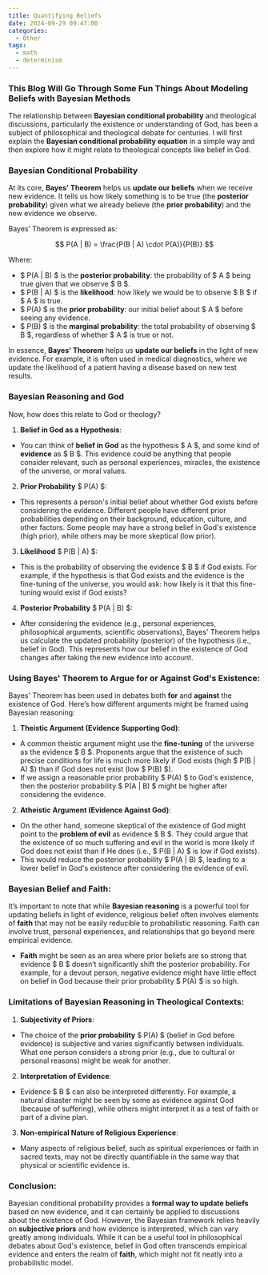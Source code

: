 ```yaml
---
title: Quantifying Beliefs
date: 2024-09-29 09:47:00
categories:
  - Other
tags:
  - math
  - determinism
---
```


### This Blog Will Go Through Some Fun Things About Modeling Beliefs with Bayesian Methods


The relationship between **Bayesian conditional probability** and theological discussions, particularly the existence or understanding of God, has been a subject of philosophical and theological debate for centuries. I will first explain the **Bayesian conditional probability equation** in a simple way and then explore how it might relate to theological concepts like belief in God.

### **Bayesian Conditional Probability**

At its core, **Bayes' Theorem** helps us **update our beliefs** when we receive new evidence. It tells us how likely something is to be true (the **posterior probability**) given what we already believe (the **prior probability**) and the new evidence we observe.

Bayes’ Theorem is expressed as:

$$
P(A | B) = \frac{P(B | A) \cdot P(A)}{P(B)}
$$

Where:
- $ P(A | B) $ is the **posterior probability**: the probability of $ A $ being true given that we observe $ B $.
- $ P(B | A) $ is the **likelihood**: how likely we would be to observe $ B $ if $ A $ is true.
- $ P(A) $ is the **prior probability**: our initial belief about $ A $ before seeing any evidence.
- $ P(B) $ is the **marginal probability**: the total probability of observing $ B $, regardless of whether $ A $ is true or not.

In essence, **Bayes' Theorem** helps us **update our beliefs** in the light of new evidence. For example, it is often used in medical diagnostics, where we update the likelihood of a patient having a disease based on new test results.

### **Bayesian Reasoning and God**

Now, how does this relate to God or theology?

1. **Belief in God as a Hypothesis**:
 - You can think of **belief in God** as the hypothesis $ A $, and some kind of **evidence** as $ B $. This evidence could be anything that people consider relevant, such as personal experiences, miracles, the existence of the universe, or moral values.

2. **Prior Probability** $ P(A) $:
 - This represents a person's initial belief about whether God exists before considering the evidence. Different people have different prior probabilities depending on their background, education, culture, and other factors. Some people may have a strong belief in God's existence (high prior), while others may be more skeptical (low prior).

3. **Likelihood** $ P(B | A) $:
 - This is the probability of observing the evidence $ B $ if God exists. For example, if the hypothesis is that God exists and the evidence is the fine-tuning of the universe, you would ask: how likely is it that this fine-tuning would exist if God exists?

4. **Posterior Probability** $ P(A | B) $:
 - After considering the evidence (e.g., personal experiences, philosophical arguments, scientific observations), Bayes' Theorem helps us calculate the updated probability (posterior) of the hypothesis (i.e., belief in God). This represents how our belief in the existence of God changes after taking the new evidence into account.

### **Using Bayes' Theorem to Argue for or Against God's Existence**:
Bayes' Theorem has been used in debates both **for** and **against** the existence of God. Here’s how different arguments might be framed using Bayesian reasoning:

1. **Theistic Argument (Evidence Supporting God)**:
 - A common theistic argument might use the **fine-tuning** of the universe as the evidence $ B $. Proponents argue that the existence of such precise conditions for life is much more likely if God exists (high $ P(B | A) $) than if God does not exist (low $ P(B) $).
 - If we assign a reasonable prior probability $ P(A) $ to God's existence, then the posterior probability $ P(A | B) $ might be higher after considering the evidence.

2. **Atheistic Argument (Evidence Against God)**:
 - On the other hand, someone skeptical of the existence of God might point to the **problem of evil** as evidence $ B $. They could argue that the existence of so much suffering and evil in the world is more likely if God does not exist than if He does (i.e., $ P(B | A) $ is low if God exists).
 - This would reduce the posterior probability $ P(A | B) $, leading to a lower belief in God's existence after considering the evidence of evil.

### **Bayesian Belief and Faith**:
It’s important to note that while **Bayesian reasoning** is a powerful tool for updating beliefs in light of evidence, religious belief often involves elements of **faith** that may not be easily reducible to probabilistic reasoning. Faith can involve trust, personal experiences, and relationships that go beyond mere empirical evidence.

- **Faith** might be seen as an area where prior beliefs are so strong that evidence $ B $ doesn’t significantly shift the posterior probability. For example, for a devout person, negative evidence might have little effect on belief in God because their prior probability $ P(A) $ is so high.

### **Limitations of Bayesian Reasoning in Theological Contexts**:
1. **Subjectivity of Priors**:
 - The choice of the **prior probability** $ P(A) $ (belief in God before evidence) is subjective and varies significantly between individuals. What one person considers a strong prior (e.g., due to cultural or personal reasons) might be weak for another.

2. **Interpretation of Evidence**:
 - Evidence $ B $ can also be interpreted differently. For example, a natural disaster might be seen by some as evidence against God (because of suffering), while others might interpret it as a test of faith or part of a divine plan.

3. **Non-empirical Nature of Religious Experience**:
 - Many aspects of religious belief, such as spiritual experiences or faith in sacred texts, may not be directly quantifiable in the same way that physical or scientific evidence is.

### Conclusion:
Bayesian conditional probability provides a **formal way to update beliefs** based on new evidence, and it can certainly be applied to discussions about the existence of God. However, the Bayesian framework relies heavily on **subjective priors** and how evidence is interpreted, which can vary greatly among individuals. While it can be a useful tool in philosophical debates about God's existence, belief in God often transcends empirical evidence and enters the realm of **faith**, which might not fit neatly into a probabilistic model.
